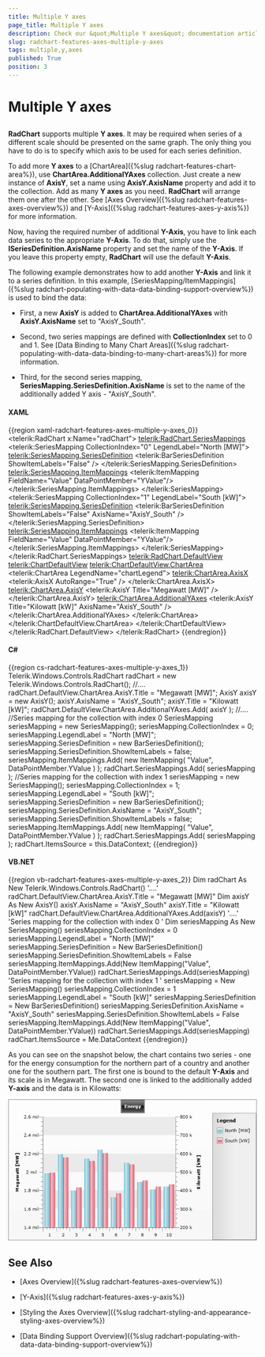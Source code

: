```yaml
---
title: Multiple Y axes
page_title: Multiple Y axes
description: Check our &quot;Multiple Y axes&quot; documentation article for the RadChart {{ site.framework_name }} control.
slug: radchart-features-axes-multiple-y-axes
tags: multiple,y,axes
published: True
position: 3
---
```


# Multiple Y axes



## 

__RadChart__ supports multiple __Y axes__. It may be required when series of a different scale should be presented on the same graph. The only thing you have to do is to specify which axis to be used for each series definition.

To add more __Y axes__ to a [ChartArea]({%slug radchart-features-chart-area%}), use __ChartArea.AdditionalYAxes__ collection. Just create a new instance of __AxisY__, set a name using __AxisY.AxisName__ property and add it to the collection. Add as many __Y axes__ as you need. __RadChart__ will arrange them one after the other. See [Axes Overview]({%slug radchart-features-axes-overview%}) and [Y-Axis]({%slug radchart-features-axes-y-axis%}) for more information.

Now, having the required number of additional __Y-Axis__, you have to link each data series to the appropriate __Y-Axis__. To do that, simply use the __ISeriesDefinition.AxisName__ property and set the name of the __Y-Axis__. If you leave this property empty, __RadChart__ will use the default __Y-Axis__.

The following example demonstrates how to add another __Y-Axis__ and link it to a series definition. In this example, [SeriesMapping/ItemMappingis]({%slug radchart-populating-with-data-data-binding-support-overview%}) is used to bind the data:

* First, a new __AxisY__ is added to __ChartArea.AdditionalYAxes__ with __AxisY.AxisName__ set to "AxisY_South". 


* Second, two series mappings are defined with __CollectionIndex__ set to 0 and 1. See [Data Binding to Many Chart Areas]({%slug radchart-populating-with-data-data-binding-to-many-chart-areas%}) for more information. 


* Third, for the second series mapping, __SeriesMapping.SeriesDefinition.AxisName__ is set to the name of the additionally added Y axis - "AxisY_South".

#### __XAML__

{{region xaml-radchart-features-axes-multiple-y-axes_0}}
	<telerik:RadChart x:Name="radChart">
	    <telerik:RadChart.SeriesMappings>
	        <telerik:SeriesMapping CollectionIndex="0" LegendLabel="North [MW]">
	            <telerik:SeriesMapping.SeriesDefinition>
	                <telerik:BarSeriesDefinition ShowItemLabels="False" />
	            </telerik:SeriesMapping.SeriesDefinition>
	            <telerik:SeriesMapping.ItemMappings>
	                <telerik:ItemMapping FieldName="Value" DataPointMember="YValue"/>
	            </telerik:SeriesMapping.ItemMappings>
	        </telerik:SeriesMapping>
	        <telerik:SeriesMapping CollectionIndex="1" LegendLabel="South [kW]">
	            <telerik:SeriesMapping.SeriesDefinition>
	                <telerik:BarSeriesDefinition ShowItemLabels="False" AxisName="AxisY_South" />
	            </telerik:SeriesMapping.SeriesDefinition>
	            <telerik:SeriesMapping.ItemMappings>
	                <telerik:ItemMapping FieldName="Value" DataPointMember="YValue"/>
	            </telerik:SeriesMapping.ItemMappings>
	        </telerik:SeriesMapping>
	    </telerik:RadChart.SeriesMappings>
	    <telerik:RadChart.DefaultView>
	        <telerik:ChartDefaultView>
	        <!--....-->
	            <telerik:ChartDefaultView.ChartArea>
	                <telerik:ChartArea LegendName="chartLegend">
	                    <telerik:ChartArea.AxisX>
	                        <telerik:AxisX AutoRange="True" />
	                    </telerik:ChartArea.AxisX>
	                    <telerik:ChartArea.AxisY>
	                        <telerik:AxisY Title="Megawatt [MW]" />
	                    </telerik:ChartArea.AxisY>
	                    <telerik:ChartArea.AdditionalYAxes>
	                        <telerik:AxisY Title="Kilowatt [kW]" AxisName="AxisY_South" />
	                    </telerik:ChartArea.AdditionalYAxes>
	                </telerik:ChartArea>
	            </telerik:ChartDefaultView.ChartArea>
	        </telerik:ChartDefaultView>
	    </telerik:RadChart.DefaultView>
	</telerik:RadChart>
{{endregion}}



#### __C#__

{{region cs-radchart-features-axes-multiple-y-axes_1}}
	Telerik.Windows.Controls.RadChart radChart = new Telerik.Windows.Controls.RadChart();
	//....
	radChart.DefaultView.ChartArea.AxisY.Title = "Megawatt [MW]";
	AxisY axisY = new AxisY();
	axisY.AxisName = "AxisY_South";
	axisY.Title = "Kilowatt [kW]";
	radChart.DefaultView.ChartArea.AdditionalYAxes.Add( axisY );
	//....
	//Series mapping for the collection with index 0
	SeriesMapping seriesMapping = new SeriesMapping();
	seriesMapping.CollectionIndex = 0;
	seriesMapping.LegendLabel = "North [MW]";
	seriesMapping.SeriesDefinition = new BarSeriesDefinition();
	seriesMapping.SeriesDefinition.ShowItemLabels = false;
	seriesMapping.ItemMappings.Add( new ItemMapping( "Value", DataPointMember.YValue ) );
	radChart.SeriesMappings.Add( seriesMapping );
	//Series mapping for the collection with index 1
	seriesMapping = new SeriesMapping();
	seriesMapping.CollectionIndex = 1;
	seriesMapping.LegendLabel = "South [kW]";
	seriesMapping.SeriesDefinition = new BarSeriesDefinition();
	seriesMapping.SeriesDefinition.AxisName = "AxisY_South";
	seriesMapping.SeriesDefinition.ShowItemLabels = false;
	seriesMapping.ItemMappings.Add( new ItemMapping( "Value", DataPointMember.YValue ) );
	radChart.SeriesMappings.Add( seriesMapping );
	radChart.ItemsSource = this.DataContext;
{{endregion}}



#### __VB.NET__

{{region vb-radchart-features-axes-multiple-y-axes_2}}
	Dim radChart As New Telerik.Windows.Controls.RadChart()
	'....'
	radChart.DefaultView.ChartArea.AxisY.Title = "Megawatt [MW]"
	Dim axisY As New AxisY()
	axisY.AxisName = "AxisY_South"
	axisY.Title = "Kilowatt [kW]"
	radChart.DefaultView.ChartArea.AdditionalYAxes.Add(axisY)
	'....'
	'Series mapping for the collection with index 0 '
	Dim seriesMapping As New SeriesMapping()
	seriesMapping.CollectionIndex = 0
	seriesMapping.LegendLabel = "North [MW]"
	seriesMapping.SeriesDefinition = New BarSeriesDefinition()
	seriesMapping.SeriesDefinition.ShowItemLabels = False
	seriesMapping.ItemMappings.Add(New ItemMapping("Value", DataPointMember.YValue))
	radChart.SeriesMappings.Add(seriesMapping)
	'Series mapping for the collection with index 1 '
	seriesMapping = New SeriesMapping()
	seriesMapping.CollectionIndex = 1
	seriesMapping.LegendLabel = "South [kW]"
	seriesMapping.SeriesDefinition = New BarSeriesDefinition()
	seriesMapping.SeriesDefinition.AxisName = "AxisY_South"
	seriesMapping.SeriesDefinition.ShowItemLabels = False
	seriesMapping.ItemMappings.Add(New ItemMapping("Value", DataPointMember.YValue))
	radChart.SeriesMappings.Add(seriesMapping)
	radChart.ItemsSource = Me.DataContext
{{endregion}}



As you can see on the snapshot below, the chart contains two series - one for the energy consumption for the northern part of a country and another one for the southern part. The first one is bound to the default __Y-Axis__ and its scale is in Megawatt. The second one is linked to the additionally added __Y-axis__ and the data is in Kilowatts:

![{{ site.framework_name }} RadChart  ](images/RadChart_Features_Axes_MultipleYAxes_20.png)

## See Also

 * [Axes Overview]({%slug radchart-features-axes-overview%})

 * [Y-Axis]({%slug radchart-features-axes-y-axis%})

 * [Styling the Axes Overview]({%slug radchart-styling-and-appearance-styling-axes-overview%})

 * [Data Binding Support Overview]({%slug radchart-populating-with-data-data-binding-support-overview%})

